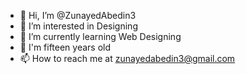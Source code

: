 - 👋 Hi, I’m @ZunayedAbedin3
- 👀 I’m interested in Designing 
- 🌱 I’m currently learning Web Designing
- 🎂 I'm fifteen years old
- 📫 How to reach me at zunayedabedin3@gmail.com

<!---
ZunayedAbedin3/ZunayedAbedin3 is a ✨ special ✨ repository because its `README.md` (this file) appeayrs on your GitHub profile.
You can click the Preview link to take a look at your changes.
--->
